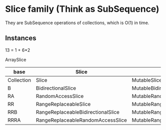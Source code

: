 
# Slice family (Think as SubSequence)

They are SubSequence operations of collections, which is O(1) in time.

## Instances

13 = 1 + 6*2

ArraySlice


base|Slice|Mutable*Slice
--|--|--
Collection|Slice|MutableSlice
B |BidirectionalSlice|MutableBidirectionalSlice
RA |RandomAccessSlice|MutableRandomAccessSlice
RR |RangeReplaceableSlice|MutableRangeReplaceableSlice
RRB |RangeReplaceableBidirectionalSlice|MutableRangeReplaceableBidirectionalSlice
RRRA |RangeReplaceableRandomAccessSlice|MutableRangeReplaceableRandomAccessSlice
